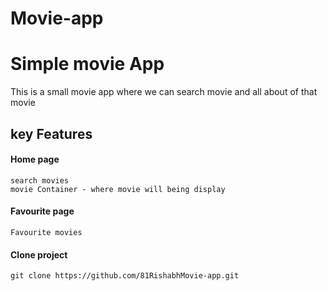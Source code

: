 # Movie-app
# Simple movie App
This is a small movie app where we can search movie and all about of that movie

## key Features
 #### Home page
    search movies
    movie Container - where movie will being display
 #### Favourite page
    Favourite movies
   
#### Clone project
    git clone https://github.com/81RishabhMovie-app.git
    



